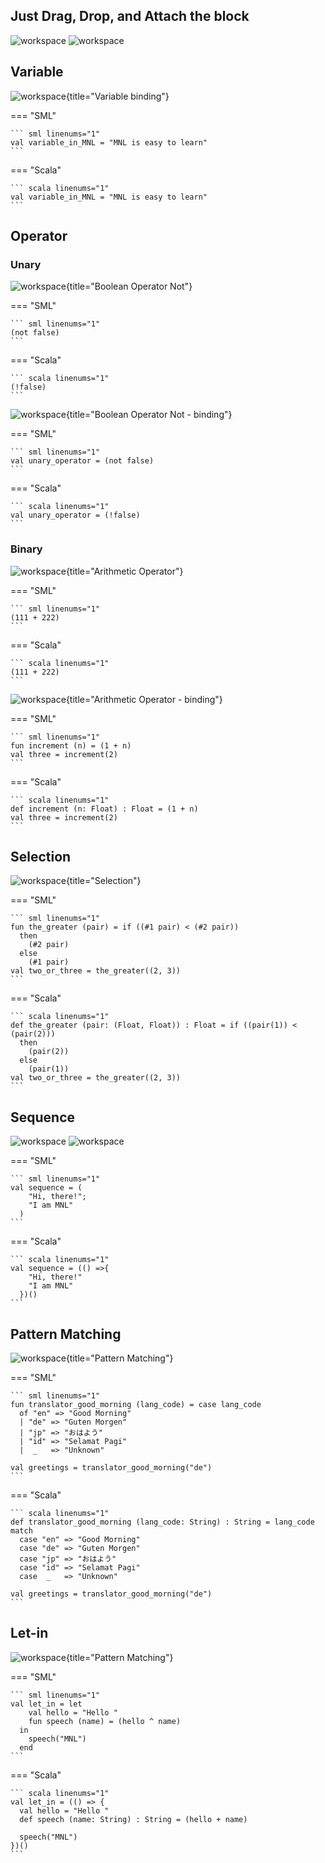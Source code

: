 ## Just Drag, Drop, and Attach the block

![workspace](assets/images/drag_light.png#only-light)
![workspace](assets/images/drag_dark.png#only-dark)


## Variable
![workspace](assets/images/variable_binding.png){title="Variable binding"}

=== "SML"

    ``` sml linenums="1"
    val variable_in_MNL = "MNL is easy to learn"
    ```

=== "Scala"

    ``` scala linenums="1"
    val variable_in_MNL = "MNL is easy to learn"
    ```

## Operator

### Unary
![workspace](assets/images/unary_operator_boolean.png){title="Boolean Operator Not"}

=== "SML"

    ``` sml linenums="1"
    (not false)
    ```

=== "Scala"

    ``` scala linenums="1"
    (!false)
    ```

![workspace](assets/images/unary_operator_boolean_binding.png){title="Boolean Operator Not - binding"}

=== "SML"

    ``` sml linenums="1"
    val unary_operator = (not false)
    ```

=== "Scala"

    ``` scala linenums="1"
    val unary_operator = (!false)
    ```

### Binary
![workspace](assets/images/binary_operator_arithmetic.png){title="Arithmetic Operator"}

=== "SML"

    ``` sml linenums="1"
    (111 + 222)
    ```

=== "Scala"

    ``` scala linenums="1"
    (111 + 222)
    ```

![workspace](assets/images/binary_operator_binding.png){title="Arithmetic Operator - binding"}

=== "SML"

    ``` sml linenums="1"
    fun increment (n) = (1 + n)
    val three = increment(2)
    ```

=== "Scala"

    ``` scala linenums="1"
    def increment (n: Float) : Float = (1 + n)
    val three = increment(2)
    ```


## Selection
![workspace](assets/images/selection.png){title="Selection"}

=== "SML"

    ``` sml linenums="1"
    fun the_greater (pair) = if ((#1 pair) < (#2 pair))
      then
        (#2 pair)
      else
        (#1 pair)
    val two_or_three = the_greater((2, 3))
    ```

=== "Scala"

    ``` scala linenums="1"
    def the_greater (pair: (Float, Float)) : Float = if ((pair(1)) < (pair(2)))
      then
        (pair(2))
      else
        (pair(1))
    val two_or_three = the_greater((2, 3))
    ```


## Sequence
![workspace](assets/images/sequence_light.png#only-light)
![workspace](assets/images/sequence_dark.png#only-dark)

=== "SML"

    ``` sml linenums="1"
    val sequence = (
        "Hi, there!";
        "I am MNL"
      )
    ```

=== "Scala"

    ``` scala linenums="1"
    val sequence = (() =>{
        "Hi, there!"
        "I am MNL"
      })()
    ```

## Pattern Matching
![workspace](assets/images/pattern_matching.png){title="Pattern Matching"}

=== "SML"

    ``` sml linenums="1"
    fun translator_good_morning (lang_code) = case lang_code
      of "en" => "Good Morning"
      | "de" => "Guten Morgen"
      | "jp" => "おはよう"
      | "id" => "Selamat Pagi"
      |  _   => "Unknown"

    val greetings = translator_good_morning("de")
    ```

=== "Scala"

    ``` scala linenums="1"
    def translator_good_morning (lang_code: String) : String = lang_code match
      case "en" => "Good Morning"
      case "de" => "Guten Morgen"
      case "jp" => "おはよう"
      case "id" => "Selamat Pagi"
      case  _   => "Unknown"

    val greetings = translator_good_morning("de")
    ```

## Let-in
![workspace](assets/images/let_in.png){title="Pattern Matching"}

=== "SML"

    ``` sml linenums="1"
    val let_in = let
        val hello = "Hello "
        fun speech (name) = (hello ^ name)
      in
        speech("MNL")
      end
    ```

=== "Scala"

    ``` scala linenums="1"
    val let_in = (() => {
      val hello = "Hello "
      def speech (name: String) : String = (hello + name)

      speech("MNL")
    })()
    ```
